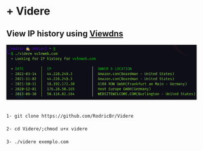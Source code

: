 # + Videre <br>

## View IP history using [Viewdns](https://viewdns.info/iphistory/)

<img src="videree.png">

```markdown

1- git clone https://github.com/RodricBr/Videre

2- cd Videre/;chmod u+x videre

3- ./videre exemplo.com
```
